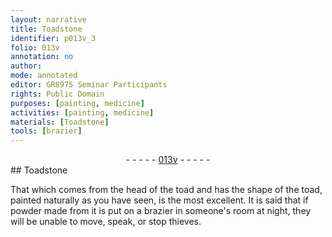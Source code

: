 ```yaml
---
layout: narrative
title: Toadstone
identifier: p013v_3
folio: 013v
annotation: no
author:
mode: annotated
editor: GR8975 Seminar Participants
rights: Public Domain
purposes: [painting, medicine]
activities: [painting, medicine]
materials: [Toadstone]
tools: [brazier]
---
```


 <div class="folio" align="center">- - - - - <a href="http://gallica.bnf.fr/ark:/12148/btv1b10500001g/f32.image" target="_blank">013v</a> - - - - - </div>  
##  <span class="material">Toadstone</span> 

 
 <span class="activity">That which comes from the head of the <span class="animal">toad</span> and has the shape of the <span class="animal">toad</span>, painted naturally as you have seen, is the most excellent.</span> <span class="activity">It is said that if <span class="material_format">powder made from it</span> is put on a <span class="tool">brazier</span> in someone's room at night, they will be unable to move, speak, or stop <span class="profession">thieves</span>.</span> 
 